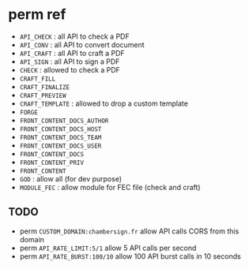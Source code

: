 # perm ref


* `API_CHECK` : all API to check a PDF
* `API_CONV` : all API to convert document
* `API_CRAFT` : all API to craft a PDF
* `API_SIGN` : all API to sign a PDF
* `CHECK` : allowed to check a PDF 
* `CRAFT_FILL`
* `CRAFT_FINALIZE`
* `CRAFT_PREVIEW`
* `CRAFT_TEMPLATE` : allowed to drop a custom template
* `FORGE`
* `FRONT_CONTENT_DOCS_AUTHOR`
* `FRONT_CONTENT_DOCS_HOST`
* `FRONT_CONTENT_DOCS_TEAM`
* `FRONT_CONTENT_DOCS_USER`
* `FRONT_CONTENT_DOCS`
* `FRONT_CONTENT_PRIV`
* `FRONT_CONTENT`
* `GOD` : allow all (for dev purpose)
* `MODULE_FEC` : allow module for FEC file (check and craft)

## TODO

* perm `CUSTOM_DOMAIN:chambersign.fr` allow API calls CORS from this domain
* perm `API_RATE_LIMIT:5/1` allow 5 API calls per second
* perm `API_RATE_BURST:100/10` allow 100 API burst calls in 10 seconds
